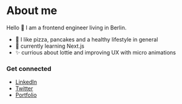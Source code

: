 # About me

Hello 👋 I am a frontend engineer living in Berlin.

- 🍕 I like pizza, pancakes and a healthy lifestyle in general
- 🌱 currently learning Next.js
- ✨ currious about lottie and improving UX with micro animations


### Get connected

- [LinkedIn](https://www.linkedin.com/in/frank-robnik/)
- [Twitter](https://twitter.com/frobnik)
- [Portfolio](https://www.frank-robnik.de/)
